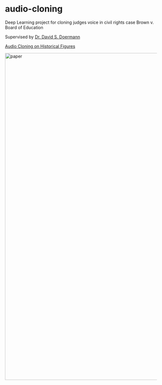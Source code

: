 # audio-cloning
Deep Learning project for cloning judges voice in civil rights case Brown v. Board of Education

Supervised by [Dr. David S. Doermann](https://cse.buffalo.edu/~doermann/)

[Audio Cloning on Historical Figures](https://github.com/JODGEW/audio-cloning/files/14984915/AudioCloning_Paper.pdf)

<img width="1080" alt="paper" src="https://github.com/JODGEW/audio-cloning/assets/47671565/18ea29c8-20c1-499e-82cf-d7071e1402d5">
